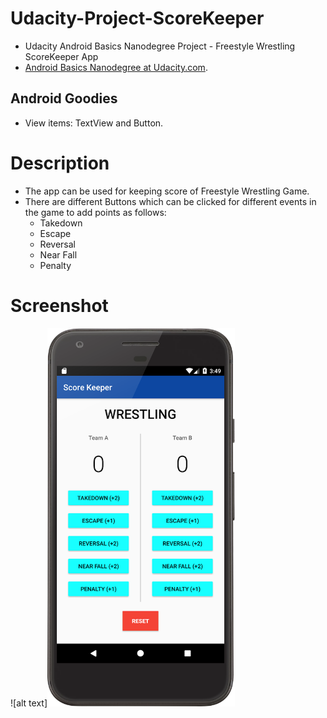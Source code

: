 # Udacity-Project-ScoreKeeper
- Udacity Android Basics Nanodegree Project - Freestyle Wrestling ScoreKeeper App
- [Android Basics Nanodegree at Udacity.com](https://www.udacity.com/course/android-basics-nanodegree-by-google--nd803).

## Android Goodies
- View items: TextView and Button.

# Description
- The app can be used for keeping score of Freestyle Wrestling Game.
- There are different Buttons which can be clicked for different events in the game to add points as follows:
  - Takedown
  - Escape
  - Reversal
  - Near Fall
  - Penalty

# Screenshot
![alt text]<img src="https://github.com/guptashrey/Udacity-Project-ScoreKeeper/raw/master/Screenshot.png" width="300"/>
